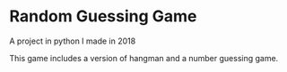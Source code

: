 # Random Guessing Game
 A project in python I made in 2018

 This game includes a version of hangman and a number guessing game.
